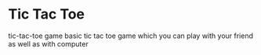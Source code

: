# Tic Tac Toe
tic-tac-toe game
basic tic tac toe game 
which you can play with your friend as well as with computer
